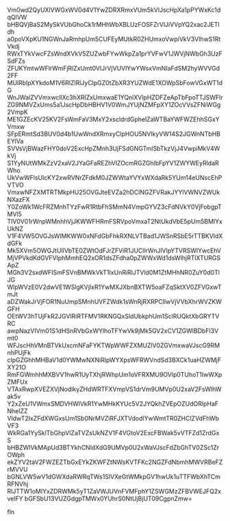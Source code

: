 Vm0wd2QyUXlVWGxWV0d4V1YwZDRXRmxVUm5kVlJscHpXa1pPYWxKc1dqQlVW
bHBQVjBaS2MySkVUbGhoCk1rMHhWbXBLUzFOSFZrVlJiVVpYQ2xac2JETldh
a0poVXpKU1NGWnJaRmhpUm5CUFEyMUtkR0ZHUmxoVwpiVkV3VlhwS1RtVkdj
RWxTYkVwcFZsWndXVkV5ZUZwbFYwWkpZa1prYVFwV1JWVjNWbGh3UzFSdFZs
ZFUKYmtwWFlrWmFjRlZxUmt0VlJrVjVUVlYwYWsxVmNIaFdSM2hyWVVGd2FF
MUlRblpXYkdoM1V6RlZlRlJyClpGZ0tZbXR3YUZWdE1XOWpSbFowVGxWT1dG
WnJWalZVVmxwcllXc3hXRlZxUmxwaE1YQnlXVlpHZDFZeApTbFpoTTJSWFlr
ZG9NMVZxUms5a1JscHpDbHBHV1V0WmJYUjNZMFpXY1ZOcVVsZFNiWGg2VmpK
ME1GZEcKV25KV2FsWmFaV3MxY2xscldrdGphelZaWTBaYWFWZEhhSGxYVmxw
SFpERmtSd3BUV0d4b1UwWndXRmxyClpHOU5NVlkyVW14S2JGWnNTbHBEYlVa
SVVsVjBWazFHY0doV2ExcHpZMnh3UjFSdGNGTmlSbTkzVjJ4VwpiMkV4WkVj
S1YyNUtWMkZzV2xaV2JYaGFaREZhVlZOcmRGZGhlbFpYV1ZWYWEyRldaRWho
UkVwWFlsUlcKY2xwRVNrZFdkM0JZWWtaYVYxWXdaRk5YUm14eUNscEhPVTVO
VmxwNFZXMTRTMkpHU25OVGJteEVZa2hDClNGZFVRakJYYlVWNVZWUkNXazFX
Y0ZoWk1WcFRZMnhTYzFwR1RtbFhSMmN4VmpGYVZ3cFdNVkY0VjFobgpTMVl5
TlV0V01rWnpWMnhhVjJKWWFHRmFSRVpoVmxaT2NtUkdVbE5pUm5BMlYxUkNZ
V1F4VW5OVGJsWlMKWW0xNFdGbFhkRXNLVTBad1JWSnRSbE5rTTBKVldXdGFk
Mk5XVm5OWGJtUllVbTE0ZWtOdFJrZFViR1JUCllrWnJlVlpYTVRSWlYwcEhV
MjVPVkdKdGVFVlphMmhEQ2xOR1dsZFdha0pZWWxWd1dsWlhjRTlXTURGSApZ
MGh3V2sxdWFISmFSVnBMWkVkT1IxUnRiRlJTVld0M1ZtMHhNR0ZuY0d0TlJG
WlpWVzE0V2dwVE1WSlgKVjIxR1YwMXJXbnBXTW5oaFZqSktXV0ZFVGxwTmJt
aDZWakJrVjFOR1NuUmpSMnhUVFZWdk1sWnRjRXRPClIwVjVVbXhrWVZKWGFH
OEtWV3hTUjFkR2JGVlRiRTFMV1RKNGQxSldUbkphUm1SclRUQktXbGRYTVRC
awpNazVIVm01S1dHSnRVbGxWYlhoTFYwVk9jMk5GV2xCV1ZGWlBDbFl3Vmt0
WFJscHhVMnBTVkUxcmNFaFYKTWpWWFZXMUZlV0ZGVmxwaVJscG9RMnhPUjFk
clpGZGhhMHBaV1d0YWMwNXNiRlpWYXpsWFRWVndSd3BXCk1uaHZWMjFXY21O
RmFGWmhhMXBVV1hwR1UyTXhjRWhpUm1oVFRXMU9OVlp0TUhoT1IwWXpZMFUx
VTAxRwpXVEZXVjNodlkyZHdWRTFXVmpVS1drVm9UMVp0U2xaV2FsWlhWak5v
Y2xZeU1VWmxSMDVHWlVkR1YwMHkKYUc5V2JYQkhZVEpOZUdORlpHaFNhelZZ
VldwT2IxZFdXWGxsUm1Sb0NrMVZiRFJXTVdodlYwWmtTR0ZHClZVdFhWbVF3
WkRGa1YySklTbGhpVlZaTVZsUkNZV1F4VGtoV2ExcFBWak5vVTFZd1ZrdGxS
bHBZWlVkMApUd3BTYkhCNldXdG9UMVp0U2xWaVJscFdZbGhTV0ZSc1ZrOWph
ekZYV2taV2FWZEZTbGxEYkZKWFZtNWsKVTFKc2NGZFdNbmhMWVRBeFZrMVVU
bGNLVW5wV1dGWXdaRWRqTWs1SlVXeGtWMkpGV1hwUk1uTTFWbXhTCmRFNVhj
RlJTTW1oMlYxZDRWMk5yT1ZaVWJUVnFVMFphY1ZSWGMzZFBVWEJFQ2xvelFY
bGFSbU13VUZGdgpTMWx0YUhrS0NtUjBjUT09CgpnZmw=

fln